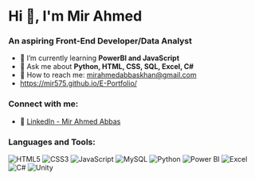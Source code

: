 # Hi 👋, I'm Mir Ahmed

### An aspiring Front-End Developer/Data Analyst

- 📖 I’m currently learning **PowerBI and JavaScript**
- 💬 Ask me about **Python, HTML, CSS, SQL, Excel, C#**
- 📧 How to reach me: [mirahmedabbaskhan@gmail.com](mailto:mirahmedabbaskhan@gmail.com)
- https://mir575.github.io/E-Portfolio/

### Connect with me:
- 📩 [LinkedIn - Mir Ahmed Abbas](https://www.linkedin.com/in/mir-ahmed-abbas575/)

### Languages and Tools:
![HTML5](https://img.shields.io/badge/-HTML5-E34F26?style=flat-square&logo=html5&logoColor=white)
![CSS3](https://img.shields.io/badge/-CSS3-1572B6?style=flat-square&logo=css3)
![JavaScript](https://img.shields.io/badge/-JavaScript-F7DF1E?style=flat-square&logo=javascript&logoColor=black)
![MySQL](https://img.shields.io/badge/-MySQL-4479A1?style=flat-square&logo=mysql&logoColor=white)
![Python](https://img.shields.io/badge/-Python-3776AB?style=flat-square&logo=python&logoColor=white)
![Power BI](https://img.shields.io/badge/-Power%20BI-F2C811?style=flat-square&logo=power-bi&logoColor=black)
![Excel](https://img.shields.io/badge/-Excel-217346?style=flat-square&logo=microsoft-excel&logoColor=white)
![C#](https://img.shields.io/badge/-C%23-239120?style=flat-square&logo=c-sharp&logoColor=white)
![Unity](https://img.shields.io/badge/-Unity-000000?style=flat-square&logo=unity&logoColor=white)

